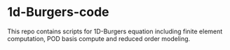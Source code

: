 # 1d-Burgers-code

This repo contains scripts for 1D-Burgers equation including finite element computation, POD basis compute and reduced order modeling.
